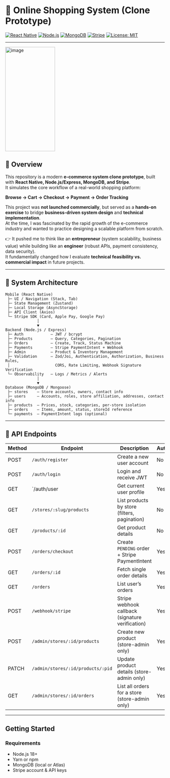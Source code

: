 # 🛒 Online Shopping System (Clone Prototype)

[![React Native](https://img.shields.io/badge/React%20Native-0.73-blue?logo=react)](https://reactnative.dev/) 
[![Node.js](https://img.shields.io/badge/Node.js-18-green?logo=node.js)](https://nodejs.org/) 
[![MongoDB](https://img.shields.io/badge/MongoDB-6.0-brightgreen?logo=mongodb)](https://www.mongodb.com/) 
[![Stripe](https://img.shields.io/badge/Stripe-Payments-blueviolet?logo=stripe)](https://stripe.com/) 
[![License: MIT](https://img.shields.io/badge/License-MIT-yellow.svg)](LICENSE)

---
<img width="157" height="330" alt="image" src="https://github.com/user-attachments/assets/7cdf47ed-2f48-4fe1-a49b-f68cad1f7ffb" />

## 🚀 Overview

This repository is a modern **e-commerce system clone prototype**, built with **React Native, Node.js/Express, MongoDB, and Stripe**.  
It simulates the core workflow of a real-world shopping platform:  

**Browse → Cart → Checkout → Payment → Order Tracking**

This project was **not launched commercially**, but served as a **hands-on exercise** to bridge **business-driven system design** and **technical implementation**.  
At the time, I was fascinated by the rapid growth of the e-commerce industry and wanted to practice designing a scalable platform from scratch.  

👉 It pushed me to think like an **entrepreneur** (system scalability, business value) while building like an **engineer** (robust APIs, payment consistency, data security).  
It fundamentally changed how I evaluate **technical feasibility vs. commercial impact** in future projects.  

---

## 🧱 System Architecture

```text
Mobile (React Native)
 ├─ UI / Navigation (Stack, Tab)
 ├─ State Management (Zustand)
 ├─ Local Storage (AsyncStorage)
 ├─ API Client (Axios)
 └─ Stripe SDK (Card, Apple Pay, Google Pay)
              │
              ▼
Backend (Node.js / Express)
 ├─ Auth            – JWT / bcrypt
 ├─ Products        – Query, Categories, Pagination
 ├─ Orders          – Create, Track, Status Machine
 ├─ Payments        – Stripe PaymentIntent + Webhook
 ├─ Admin           – Product & Inventory Management
 ├─ Validation      – Zod/Joi, Authentication, Authorization, Business Rules,
 │                    CORS, Rate Limiting, Webhook Signature Verification
 └─ Observability   – Logs / Metrics / Alerts
              │
              ▼
Database (MongoDB / Mongoose)
 ├─ stores    – Store accounts, owners, contact info
 ├─ users     – Accounts, roles, store affiliation, addresses, contact info
 ├─ products  – Prices, stock, categories, per-store isolation
 ├─ orders    – Items, amount, status, storeId reference
 └─ payments  – PaymentIntent logs (optional)
```


---

## 🔌 API Endpoints

| Method | Endpoint                          | Description                                      | Auth |
|--------|-----------------------------------|--------------------------------------------------|------|
| POST   | `/auth/register`                  | Create a new user account                        | No   |
| POST   | `/auth/login`                     | Login and receive JWT                            | No   |
| GET    | `/auth/user                       | Get current user profile                         | Yes  |
| GET    | `/stores/:slug/products`          | List products by store (filters, pagination)     | No   |
| GET    | `/products/:id`                   | Get product details                              | No   |
| POST   | `/orders/checkout`                | Create `PENDING` order + Stripe PaymentIntent    | Yes  |
| GET    | `/orders/:id`                     | Fetch single order details                       | Yes  |
| GET    | `/orders`                         | List user’s orders                               | Yes  |
| POST   | `/webhook/stripe`                 | Stripe webhook callback (signature verification) | Yes  |
| POST   | `/admin/stores/:id/products`      | Create new product (store-admin only)            | Yes  |
| PATCH  | `/admin/stores/:id/products/:pid` | Update product details (store-admin only)        | Yes  |
| GET    | `/admin/stores/:id/orders`        | List all orders for a store (store-admin only)   | Yes  |

---

##  Getting Started

### Requirements
- Node.js 18+
- Yarn or npm
- MongoDB (local or Atlas)
- Stripe account & API keys
